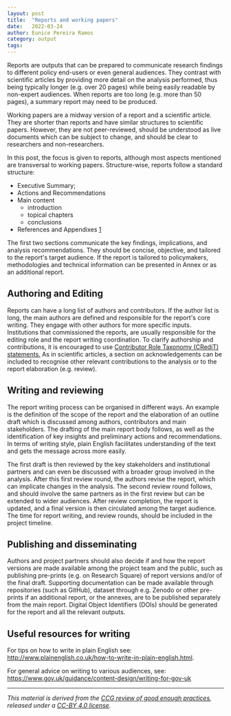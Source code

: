 ```yaml
---
layout: post
title:  "Reports and working papers"
date:   2022-03-24
author: Eunice Pereira Ramos
category: output
tags:
---
```


Reports are outputs that can be prepared to communicate research findings to different policy end-users or even general audiences.
They contrast with scientific articles by providing more detail on the analysis performed, thus being typically longer (e.g. over 20 pages) while being easily readable
by non-expert audiences. When reports are too long (e.g. more than 50 pages), a summary report may need to be produced.

Working papers are a midway version of a report and a scientific article. They are shorter than reports and have similar structures to scientific papers.
However, they are not peer-reviewed, should be understood as live documents which can be subject to change, and should be clear to researchers and non-researchers.

In this post, the focus is given to reports, although most aspects mentioned are transversal to working papers.
Structure-wise, reports follow a standard structure:
- Executive Summary;
- Actions and Recommendations
- Main content
  - introduction
  - topical chapters
  - conclusions
- References and Appendixes [1]

The first two sections communicate the key findings, implications, and analysis recommendations.
They should be concise, objective, and tailored to the report's target audience. If the report is tailored to policymakers, methodologies and technical information
can be presented in Annex or as an additional report.

## Authoring and Editing
Reports can have a long list of authors and contributors. If the author list is long, the main authors are defined and responsible for the report's core writing.
They engage with other authors for more specific inputs. Institutions that commissioned the reports, are usually responsible for the editing role and the
report writing coordination. To clarify authorship and contributions, it is encouraged to use
[Contributor Role Taxonomy (CRediT) statements.](https://www.elsevier.com/authors/policies-and-guidelines/credit-author-statement)
As in scientific articles, a section on acknowledgements can be included to recognise other relevant contributions to the analysis or to the report elaboration
(e.g. review).

## Writing and reviewing
The report writing process can be organised in different ways. An example is the definition of the scope of the report and the elaboration of an outline draft
which is discussed among authors, contributors and main stakeholders. The drafting of the main report body follows, as well as the identification of key insights
and preliminary actions and recommendations. In terms of writing style, plain English facilitates understanding of the text and gets the message across more easily.

The first draft is then reviewed by the key stakeholders and institutional partners and can even be discussed with a broader group involved in the analysis.
After this first review round, the authors revise the report, which can implicate changes in the analysis. The second review round follows, and should involve the
same partners as in the first review but can be extended to wider audiences. After review completion, the report is updated, and a final version is then circulated
among the target audience. The time for report writing, and review rounds, should be included in the project timeline.

## Publishing and disseminating
Authors and project partners should also decide if and how the report versions are made available among the project team and the public, such as publishing pre-prints
(e.g. on Research Square) of report versions and/or of the final draft. Supporting documentation can be made available through repositories (such as GitHub), dataset through e.g. Zenodo
or other pre-prints if an additional report, or the annexes, are to be published separately from the main report. Digital Object Identifiers (DOIs) should be generated for the report and
all the relevant outputs.

## Useful resources for writing
For tips on how to write in plain English see: http://www.plainenglish.co.uk/how-to-write-in-plain-english.html.

For general advice on writing to various audiences, see: https://www.gov.uk/guidance/content-design/writing-for-gov-uk

------------
*This material is derived from the [CCG review of good enough practices][2], released under a [CC-BY 4.0 license][3].*

[1]: https://www.nespthreatenedspecies.edu.au/media/eb1d1aq2/science-for-policy-guidelines-report_v13.pdf "R. Morgain and R. Robbins, Connecting research with policy: TSR Hub guide to writing for policy-makers, National Environmental Science Program Threatened Species Recovery Hub, 2019."
[2]: https://doi.org/10.5281/zenodo.5911546 "Usher, William, Beltramo, Agnese, Gardumi, Francesco, Martin, Viktoria, & Petrarulo, Luca. (2022). CCG Platform - Body of Knowledge: Review of Good Practice (1.3). Zenodo. https://doi.org/10.5281/zenodo.5911546"
[3]: https://creativecommons.org/licenses/by/4.0/legalcode
